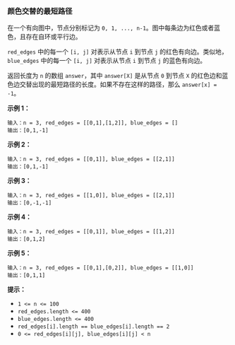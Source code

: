 ### 颜色交替的最短路径 ###
在一个有向图中，节点分别标记为 `0, 1, ..., n-1`。图中每条边为红色或者蓝色，且存在自环或平行边。

`red_edges` 中的每一个 `[i, j]` 对表示从节点 `i` 到节点 `j` 的红色有向边。类似地，`blue_edges` 中的每一个 `[i, j]` 对表示从节点 `i` 到节点 `j` 的蓝色有向边。

返回长度为 `n` 的数组 `answer`，其中 `answer[X]` 是从节点 `0` 到节点 `X` 的红色边和蓝色边交替出现的最短路径的长度。如果不存在这样的路径，那么 `answer[x] = -1`。



**示例 1：**

```
输入：n = 3, red_edges = [[0,1],[1,2]], blue_edges = []
输出：[0,1,-1]
```

**示例 2：**

```
输入：n = 3, red_edges = [[0,1]], blue_edges = [[2,1]]
输出：[0,1,-1]
```

**示例 3：**

```
输入：n = 3, red_edges = [[1,0]], blue_edges = [[2,1]]
输出：[0,-1,-1]
```

**示例 4：**

```
输入：n = 3, red_edges = [[0,1]], blue_edges = [[1,2]]
输出：[0,1,2]
```

**示例 5：**

```
输入：n = 3, red_edges = [[0,1],[0,2]], blue_edges = [[1,0]]
输出：[0,1,1]
```



**提示：**

* `1 <= n <= 100`
* `red_edges.length <= 400`
* `blue_edges.length <= 400`
* `red_edges[i].length == blue_edges[i].length == 2`
* `0 <= red_edges[i][j], blue_edges[i][j] < n`

